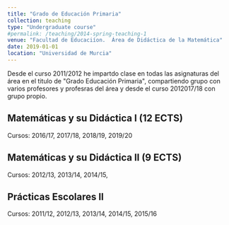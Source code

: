 ```yaml
---
title: "Grado de Educación Primaria"
collection: teaching
type: "Undergraduate course"
#permalink: /teaching/2014-spring-teaching-1
venue: "Facultad de Educaciíon.  Área de Didáctica de la Matemática"
date: 2019-01-01
location: "Universidad de Murcia"
---
```


Desde el curso 2011/2012 he impartdo clase en todas las asignaturas del área en el titulo de "Grado Educación Primaria",
 compartiendo grupo con varios profesores y profesras del área y desde el curso 2012017/18 con grupo propio.



## Matemáticas y su Didáctica I (12 ECTS)

Cursos: 2016/17, 2017/18, 2018/19, 2019/20

##  Matemáticas y su Didáctica II (9 ECTS)

Cursos: 2012/13, 2013/14, 2014/15, 

## Prácticas Escolares II

Cursos: 2011/12, 2012/13, 2013/14, 2014/15, 2015/16
